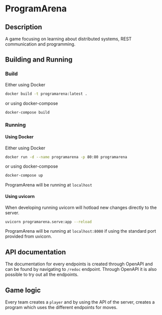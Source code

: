 # ProgramArena


## Description

A game focusing on learning about distributed systems, REST communication and
programming.

## Building and Running

### Build

Either using Docker

```bash
docker build -t programarena:latest .
```

or using docker-compose

```bash
docker-compose build
```

### Running

#### Using Docker

Either using Docker

```bash
docker run -d --name programarena -p 80:80 programarena
```

or using docker-compose

```bash
docker-compose up
```

ProgramArena will be running at `localhost`

#### Using uvicorn

When developing running uvicorn will hotload new changes directly to the server.

```bash
uvicorn programarena.serve:app --reload
```

ProgramArena will be running at `localhost:8000` if using the standard port
provided from uvicorn.

## API documentation

The documentation for every endpoints is created through OpenAPI and can be
found by navigating to `/redoc` endpoint. Through OpenAPI it is also possible to try out
all the endpoints.


## Game logic

Every team creates a `player` and by using the API of the server, creates a
program which uses the different endpoints for moves.
